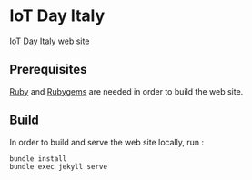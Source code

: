 # IoT Day Italy

IoT Day Italy web site

## Prerequisites

[Ruby](https://www.ruby-lang.org/en/) and [Rubygems](https://rubygems.org/) are needed in order to build the web site.

## Build

In order to build and serve the web site locally, run :

    bundle install
    bundle exec jekyll serve
